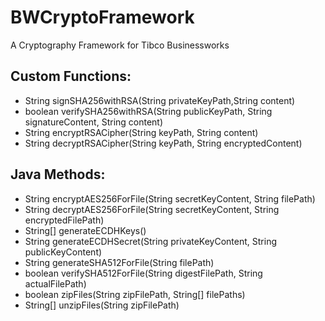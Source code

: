 # BWCryptoFramework
A Cryptography Framework for Tibco Businessworks

## Custom Functions:
  - String signSHA256withRSA(String privateKeyPath,String content)
  - boolean verifySHA256withRSA(String publicKeyPath, String signatureContent, String content)
  - String encryptRSACipher(String keyPath, String content)
  - String decryptRSACipher(String keyPath, String encryptedContent)
    
## Java Methods:
  - String encryptAES256ForFile(String secretKeyContent, String filePath)
  - String decryptAES256ForFile(String secretKeyContent, String encryptedFilePath)
  - String[] generateECDHKeys()
  - String generateECDHSecret(String privateKeyContent, String publicKeyContent) 
  - String generateSHA512ForFile(String filePath)
  - boolean verifySHA512ForFile(String digestFilePath, String actualFilePath)
  - boolean zipFiles(String zipFilePath, String[] filePaths)
  - String[] unzipFiles(String zipFilePath)  
